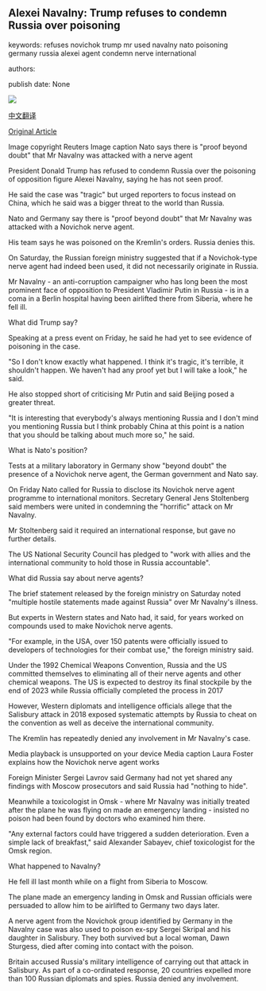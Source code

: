 ## Alexei Navalny: Trump refuses to condemn Russia over poisoning

keywords: refuses novichok trump mr used navalny nato poisoning germany russia alexei agent condemn nerve international

authors: 

publish date: None

![](https://ichef.bbci.co.uk/news/1024/branded_news/12831/production/_114252857_mediaitem114252854.jpg)

[中文翻译](Alexei%20Navalny%3A%20Trump%20refuses%20to%20condemn%20Russia%20over%20poisoning_zh.md)

[Original Article](https://www.bbc.com/news/world-us-canada-54039710)

Image copyright Reuters Image caption Nato says there is "proof beyond doubt" that Mr Navalny was attacked with a nerve agent

President Donald Trump has refused to condemn Russia over the poisoning of opposition figure Alexei Navalny, saying he has not seen proof.

He said the case was "tragic" but urged reporters to focus instead on China, which he said was a bigger threat to the world than Russia.

Nato and Germany say there is "proof beyond doubt" that Mr Navalny was attacked with a Novichok nerve agent.

His team says he was poisoned on the Kremlin's orders. Russia denies this.

On Saturday, the Russian foreign ministry suggested that if a Novichok-type nerve agent had indeed been used, it did not necessarily originate in Russia.

Mr Navalny - an anti-corruption campaigner who has long been the most prominent face of opposition to President Vladimir Putin in Russia - is in a coma in a Berlin hospital having been airlifted there from Siberia, where he fell ill.

What did Trump say?

Speaking at a press event on Friday, he said he had yet to see evidence of poisoning in the case.

"So I don't know exactly what happened. I think it's tragic, it's terrible, it shouldn't happen. We haven't had any proof yet but I will take a look," he said.

He also stopped short of criticising Mr Putin and said Beijing posed a greater threat.

"It is interesting that everybody's always mentioning Russia and I don't mind you mentioning Russia but I think probably China at this point is a nation that you should be talking about much more so," he said.

What is Nato's position?

Tests at a military laboratory in Germany show "beyond doubt" the presence of a Novichok nerve agent, the German government and Nato say.

On Friday Nato called for Russia to disclose its Novichok nerve agent programme to international monitors. Secretary General Jens Stoltenberg said members were united in condemning the "horrific" attack on Mr Navalny.

Mr Stoltenberg said it required an international response, but gave no further details.

The US National Security Council has pledged to "work with allies and the international community to hold those in Russia accountable".

What did Russia say about nerve agents?

The brief statement released by the foreign ministry on Saturday noted "multiple hostile statements made against Russia" over Mr Navalny's illness.

But experts in Western states and Nato had, it said, for years worked on compounds used to make Novichok nerve agents.

"For example, in the USA, over 150 patents were officially issued to developers of technologies for their combat use," the foreign ministry said.

Under the 1992 Chemical Weapons Convention, Russia and the US committed themselves to eliminating all of their nerve agents and other chemical weapons. The US is expected to destroy its final stockpile by the end of 2023 while Russia officially completed the process in 2017

However, Western diplomats and intelligence officials allege that the Salisbury attack in 2018 exposed systematic attempts by Russia to cheat on the convention as well as deceive the international community.

The Kremlin has repeatedly denied any involvement in Mr Navalny's case.

Media playback is unsupported on your device Media caption Laura Foster explains how the Novichok nerve agent works

Foreign Minister Sergei Lavrov said Germany had not yet shared any findings with Moscow prosecutors and said Russia had "nothing to hide".

Meanwhile a toxicologist in Omsk - where Mr Navalny was initially treated after the plane he was flying on made an emergency landing - insisted no poison had been found by doctors who examined him there.

"Any external factors could have triggered a sudden deterioration. Even a simple lack of breakfast," said Alexander Sabayev, chief toxicologist for the Omsk region.

What happened to Navalny?

He fell ill last month while on a flight from Siberia to Moscow.

The plane made an emergency landing in Omsk and Russian officials were persuaded to allow him to be airlifted to Germany two days later.

A nerve agent from the Novichok group identified by Germany in the Navalny case was also used to poison ex-spy Sergei Skripal and his daughter in Salisbury. They both survived but a local woman, Dawn Sturgess, died after coming into contact with the poison.

Britain accused Russia's military intelligence of carrying out that attack in Salisbury. As part of a co-ordinated response, 20 countries expelled more than 100 Russian diplomats and spies. Russia denied any involvement.